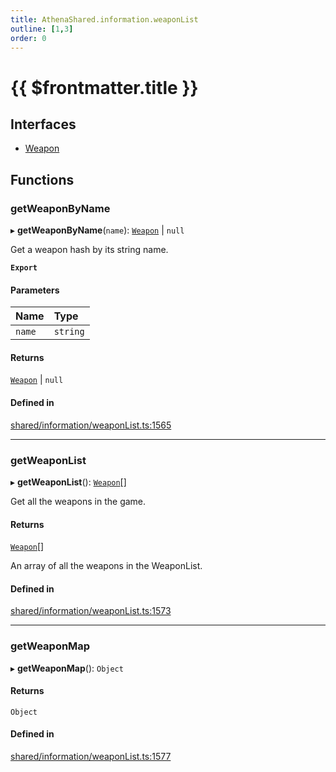 ```yaml
---
title: AthenaShared.information.weaponList
outline: [1,3]
order: 0
---
```


# {{ $frontmatter.title }}


## Interfaces

- [Weapon](../interfaces/shared_information_weaponList_Weapon.md)

## Functions

### getWeaponByName

▸ **getWeaponByName**(`name`): [`Weapon`](../interfaces/shared_information_weaponList_Weapon.md) \| ``null``

Get a weapon hash by its string name.

**`Export`**

#### Parameters

| Name | Type |
| :------ | :------ |
| `name` | `string` |

#### Returns

[`Weapon`](../interfaces/shared_information_weaponList_Weapon.md) \| ``null``

#### Defined in

[shared/information/weaponList.ts:1565](https://github.com/Stuyk/altv-athena/blob/2ba937d/src/core/shared/information/weaponList.ts#L1565)

___

### getWeaponList

▸ **getWeaponList**(): [`Weapon`](../interfaces/shared_information_weaponList_Weapon.md)[]

Get all the weapons in the game.

#### Returns

[`Weapon`](../interfaces/shared_information_weaponList_Weapon.md)[]

An array of all the weapons in the WeaponList.

#### Defined in

[shared/information/weaponList.ts:1573](https://github.com/Stuyk/altv-athena/blob/2ba937d/src/core/shared/information/weaponList.ts#L1573)

___

### getWeaponMap

▸ **getWeaponMap**(): `Object`

#### Returns

`Object`

#### Defined in

[shared/information/weaponList.ts:1577](https://github.com/Stuyk/altv-athena/blob/2ba937d/src/core/shared/information/weaponList.ts#L1577)
